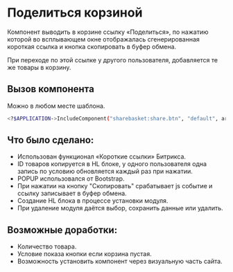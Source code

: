 # Поделиться корзиной

Компонент выводить в корзине ссылку «Поделиться», по нажатию которой во всплывающем окне отображалась сгенерированная короткая ссылка и кнопка скопировать в буфер обмена.

При переходе по этой ссылке у другого пользователя, добавляется те же товары в корзину.

## Вызов компонента 
Можно в любом месте шаблона. 
```sh
<?$APPLICATION->IncludeComponent("sharebasket:share.btn", "default", array(),false);?>
```

## Что было сделано: 

- Использован функционал «Короткие ссылки» Битрикса.
- ID товаров копируется в HL блоке, у одного пользователя одна запись по условию обновляется каждый раз при нажатии.
- POPUP использовался от Bootstrap. 
- При нажатии на кнопку "Скопировать" срабатывает js событие и ссылку записывает в буфер обмена. 
- Создание HL блока в процессе установки модуля.
- При удаление модуля даётся выбор, сохранить данные или удалить.

## Возможные доработки:

- Количество товара.
- Условие показа кнопки если корзина пустая.
- Возможность установить компонент через визуальную часть сайта.
